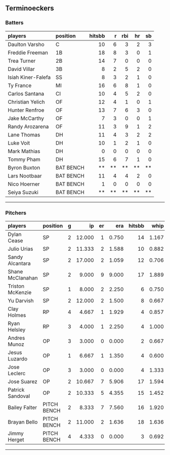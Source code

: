 ## Terminoeckers

### Batters

 
|players            |position  | hitsbb|  r| rbi| hr| sb| 
|:------------------|:---------|------:|--:|---:|--:|--:| 
|Daulton Varsho     |C         |     10|  6|   3|  2|  3| 
|Freddie Freeman    |1B        |     18|  8|   3|  0|  1| 
|Trea Turner        |2B        |     14|  7|   0|  0|  0| 
|David Villar       |3B        |      8|  2|   5|  2|  0| 
|Isiah Kiner-Falefa |SS        |      8|  3|   2|  1|  0| 
|Ty France          |MI        |     16|  6|   8|  1|  0| 
|Carlos Santana     |CI        |     10|  4|   5|  2|  0| 
|Christian Yelich   |OF        |     12|  4|   1|  0|  1| 
|Hunter Renfroe     |OF        |     13|  7|   6|  3|  0| 
|Jake McCarthy      |OF        |      7|  3|   0|  0|  1| 
|Randy Arozarena    |OF        |     11|  3|   9|  1|  2| 
|Lane Thomas        |DH        |     11|  4|   3|  2|  2| 
|Luke Voit          |DH        |     10|  1|   2|  1|  0| 
|Mark Mathias       |DH        |      0|  0|   0|  0|  0| 
|Tommy Pham         |DH        |     15|  6|   7|  1|  0| 
|Byron Buxton       |BAT BENCH |     **| **|  **| **| **| 
|Lars Nootbaar      |BAT BENCH |     11|  4|   4|  2|  0| 
|Nico Hoerner       |BAT BENCH |      1|  0|   0|  0|  0| 
|Seiya Suzuki       |BAT BENCH |     **| **|  **| **| **| 


* * *

### Pitchers

 
|players          |position    |  g|     ip| er|   era| hitsbb|  whip| so|  w| sv| 
|:----------------|:-----------|--:|------:|--:|-----:|------:|-----:|--:|--:|--:| 
|Dylan Cease      |SP          |  2| 12.000|  1| 0.750|     14| 1.167|  8|  0|  0| 
|Julio Urias      |SP          |  2| 11.333|  2| 1.588|     10| 0.882| 13|  1|  0| 
|Sandy Alcantara  |SP          |  2| 17.000|  2| 1.059|     12| 0.706| 18|  2|  0| 
|Shane McClanahan |SP          |  2|  9.000|  9| 9.000|     17| 1.889|  5|  0|  0| 
|Triston McKenzie |SP          |  1|  8.000|  2| 2.250|      6| 0.750| 13|  1|  0| 
|Yu Darvish       |SP          |  2| 12.000|  2| 1.500|      8| 0.667| 16|  2|  0| 
|Clay Holmes      |RP          |  4|  4.667|  1| 1.929|      4| 0.857|  3|  1|  0| 
|Ryan Helsley     |RP          |  3|  4.000|  1| 2.250|      4| 1.000|  6|  0|  0| 
|Andres Munoz     |OP          |  3|  3.000|  0| 0.000|      2| 0.667|  2|  0|  1| 
|Jesus Luzardo    |OP          |  1|  6.667|  1| 1.350|      4| 0.600| 11|  0|  0| 
|Jose Leclerc     |OP          |  3|  3.000|  0| 0.000|      4| 1.333|  6|  0|  1| 
|Jose Suarez      |OP          |  2| 10.667|  7| 5.906|     17| 1.594| 10|  1|  0| 
|Patrick Sandoval |OP          |  2| 10.333|  5| 4.355|     15| 1.452| 11|  1|  0| 
|Bailey Falter    |PITCH BENCH |  2|  8.333|  7| 7.560|     16| 1.920|  9|  0|  0| 
|Brayan Bello     |PITCH BENCH |  2| 11.000|  2| 1.636|     18| 1.636|  9|  1|  0| 
|Jimmy Herget     |PITCH BENCH |  4|  4.333|  0| 0.000|      3| 0.692|  3|  0|  2| 


* * *


